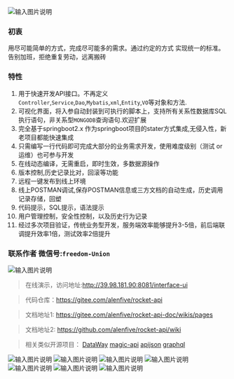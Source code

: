 ![输入图片说明](https://images.gitee.com/uploads/images/2020/0824/202855_aa972772_5139840.png "微信截图_20200824200716.png")

### 初衷
用尽可能简单的方式，完成尽可能多的需求。通过约定的方式 实现统一的标准。告别加班，拒绝重复劳动，远离搬砖

### 特性
1. 用于快速开发API接口。不再定义`Controller`,`Service`,`Dao`,`Mybatis`,`xml`,`Entity`,`VO`等对象和方法.
2. 可视化界面，将入参自动封装到可执行的脚本上，支持所有关系性数据库SQL执行语句，非关系型`MONGODB`查询语句.欢迎扩展
3. 完全基于springboot2.x 作为springboot项目的stater方式集成,无侵入性，新老项目都能快速集成
4. 只需编写一行代码即可完成大部分的业务需求开发，使用难度级别（测试 or 运维）也可参与开发
5. 在线动态编译，无需重启，即时生效，多数据源操作
6. 版本控制,历史记录比对，回滚等功能
7. 远程一键发布到线上环境
8. 线上POSTMAN调试,保存POSTMAN信息或三方文档的自动生成，历史调用记录存储，回塑
9. 代码提示，SQL提示，语法提示
10. 用户管理控制，安全性控制，以及历史行为记录
11. 经过多次项目验证，传统业务型开发，服务端效率能够提升3-5倍，前后端联调提升效率1倍，测试效率2倍提升


### 联系作者 微信号:`freedom-Union`

![输入图片说明](https://images.gitee.com/uploads/images/2020/0915/183440_93549b7f_5139840.png "屏幕截图.png")

>在线演示，访问地址:http://39.98.181.90:8081/interface-ui    

>代码仓库：https://gitee.com/alenfive/rocket-api    

>文档地址1: https://gitee.com/alenfive/rocket-api-doc/wikis/pages 

>文档地址2: https://github.com/alenfive/rocket-api/wiki

> 相关类似开源项目： [DataWay](https://www.hasor.net/doc/pages/viewpage.action?pageId=1573290)   [magic-api](http://www.ssssssss.org/intro.html)    [apijson](http://apijson.org/) [graphql](https://graphql.cn/)
  
![输入图片说明](https://images.gitee.com/uploads/images/2020/0812/143216_1195bdc8_5139840.png "屏幕截图.png")
![输入图片说明](https://images.gitee.com/uploads/images/2020/0812/142404_73b223e9_5139840.png "屏幕截图.png")
![输入图片说明](https://images.gitee.com/uploads/images/2020/0812/142457_fcf6ee0c_5139840.png "屏幕截图.png")
![输入图片说明](https://images.gitee.com/uploads/images/2020/0812/142604_bb10e70f_5139840.png "屏幕截图.png")
![输入图片说明](https://images.gitee.com/uploads/images/2020/0812/142743_fef6681a_5139840.png "屏幕截图.png")
![输入图片说明](https://images.gitee.com/uploads/images/2020/0812/142856_a6b4812a_5139840.png "屏幕截图.png")
![输入图片说明](https://images.gitee.com/uploads/images/2020/0818/174620_a7f26e52_5139840.png "屏幕截图.png")
